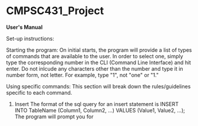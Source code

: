 # CMPSC431_Project

**User's Manual**

Set-up instructions:

Starting the program:
On initial starts, the program will provide a list of types of commands that are available to the user. In order to select one, simply type the corresponding number in the CLI (Command Line Interface) and hit enter. Do not inlcude any characters other than the number and type it in number form, not letter. For example, type "1", not "one" or "1."

Using specific commands:
This section will break down the rules/guidelines specific to each command.

1. Insert
The format of the sql query for an insert statement is INSERT INTO TableName (Column1, Column2, ...) VALUES (Value1, Value2, ...);
The program will prompt you for 
